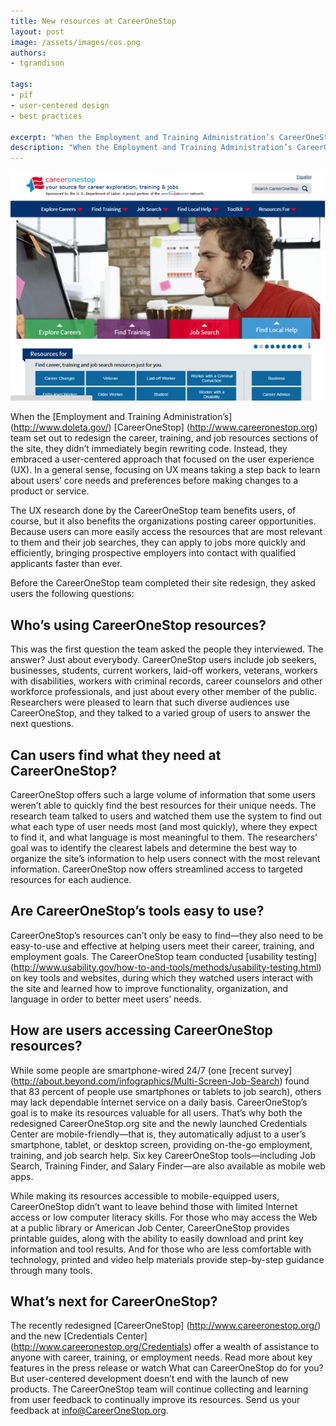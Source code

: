 ```yaml
---
title: New resources at CareerOneStop
layout: post
image: /assets/images/cos.png
authors:
- tgrandison

tags:
- pif
- user-centered design
- best practices

excerpt: "When the Employment and Training Administration’s CareerOneStop team set out to redesign the career, training, and job resources sections of the CareerOneStop site, they didn’t immediately begin rewriting code. Instead, they embraced a user-centered approach that focused on the user experience (UX). Read on to learn more about their findings."
description: "When the Employment and Training Administration’s CareerOneStop team set out to redesign the career, training, and job resources sections of the CareerOneStop site, they didn’t immediately begin rewriting code. Instead, they embraced a user-centered approach that focused on the user experience (UX). Read on to learn more about their findings."
---
```


!["The CareerOneStop homepage"](/assets/images/cos.png)

When the [Employment and Training Administration’s] (http://www.doleta.gov/) [CareerOneStop] (http://www.careeronestop.org) team set out to redesign the career, training, and job resources sections of the site, they didn’t immediately begin rewriting code. Instead, they embraced a user-centered approach that focused on the user experience (UX). In a general sense, focusing on UX means taking a step back to learn about users’ core needs and preferences before making changes to a product or service. 

The UX research done by the CareerOneStop team benefits users, of course, but it also benefits the organizations posting career opportunities. Because users can more easily access the resources that are most relevant to them and their job searches, they can apply to jobs more quickly and efficiently, bringing prospective employers into contact with qualified applicants faster than ever.  

Before the CareerOneStop team completed their site redesign, they asked users the following questions:

## Who’s using CareerOneStop resources?

This was the first question the team asked the people they interviewed. The answer? Just about everybody. CareerOneStop users include job seekers, businesses, students, current workers, laid-off workers, veterans, workers with disabilities, workers with criminal records, career counselors and other workforce professionals, and just about every other member of the public. Researchers were pleased to learn that such diverse audiences use CareerOneStop, and they talked to a varied group of users to answer the next questions.

## Can users find what they need at CareerOneStop?

CareerOneStop offers such a large volume of information that some users weren’t able to quickly find the best resources for their unique needs. The research team talked to users and watched them use the system to find out what each type of user needs most (and most quickly), where they expect to find it, and what language is most meaningful to them. The researchers’ goal was to identify the clearest labels and determine the best way to organize the site’s information to help users connect with the most relevant information. CareerOneStop now offers streamlined access to targeted resources for each audience.

## Are CareerOneStop’s tools easy to use?

CareerOneStop’s resources can’t only be easy to find—they also need to be easy-to-use and effective at helping users meet their career, training, and employment goals. The CareerOneStop team conducted [usability testing] (http://www.usability.gov/how-to-and-tools/methods/usability-testing.html) on key tools and websites, during which they watched users interact with the site and learned how to improve functionality, organization, and language in order to better meet users’ needs.

## How are users accessing CareerOneStop resources?

While some people are smartphone-wired 24/7 (one [recent survey] (http://about.beyond.com/infographics/Multi-Screen-Job-Search) found that 83 percent of people use smartphones or tablets to job search), others may lack dependable Internet service on a daily basis. CareerOneStop’s goal is to make its resources valuable for all users. That’s why both the redesigned CareerOneStop.org site and the newly launched Credentials Center are mobile-friendly—that is, they automatically adjust to a user’s smartphone, tablet, or desktop screen, providing on-the-go employment, training, and job search help. Six key CareerOneStop tools—including Job Search, Training Finder, and Salary Finder—are also available as mobile web apps.

While making its resources accessible to mobile-equipped users, CareerOneStop didn’t want to leave behind those with limited Internet access or low computer literacy skills. For those who may access the Web at a public library or American Job Center, CareerOneStop provides printable guides, along with the ability to easily download and print key information and tool results. And for those who are less comfortable with technology, printed and video help materials provide step-by-step guidance through many tools.

## What’s next for CareerOneStop?

The recently redesigned [CareerOneStop] (http://www.careeronestop.org/) and the new [Credentials Center] (http://www.careeronestop.org/Credentials) offer a wealth of assistance to anyone with career, training, or employment needs. Read more about key features in the press release or watch What can CareerOneStop do for you? But user-centered development doesn’t end with the launch of new products. The CareerOneStop team will continue collecting and learning from user feedback to continually improve its resources. Send us your feedback at info@CareerOneStop.org.
